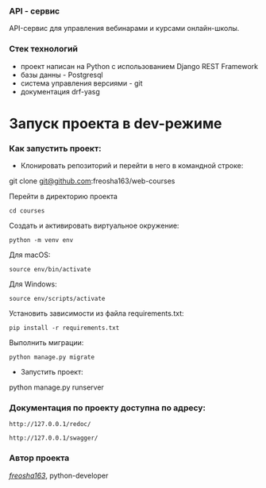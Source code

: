 
### API - сервис
API-сервис для управления вебинарами и курсами онлайн-школы.

### Стек технологий
- проект написан на Python с использованием Django REST Framework
- базы данны - Postgresql
- система управления версиями - git
- документация drf-yasg



# Запуск проекта в dev-режиме
### Как запустить проект:
- Клонировать репозиторий и перейти в него в командной строке:

git clone git@github.com:freosha163/web-courses

Перейти в директорию проекта

    cd courses

Cоздать и активировать виртуальное окружение:


    python -m venv env

Для macOS:

    source env/bin/activate

Для Windows:

    source env/scripts/activate


Установить зависимости из файла requirements.txt:

    pip install -r requirements.txt

Выполнить миграции:

    python manage.py migrate

- Запустить проект:

python manage.py runserver


### Документация по проекту доступна по адресу:

    http://127.0.0.1/redoc/

    http://127.0.0.1/swagger/


### Автор проекта
_[freosha163](https://github.com/freosha163)_, python-developer